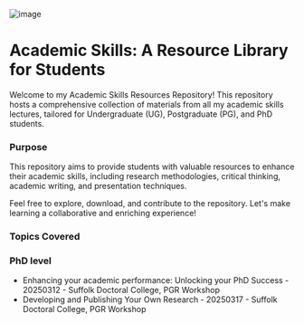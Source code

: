 ![image](https://github.com/user-attachments/assets/54508eb5-f1ba-41e4-83ff-98f7e21a984b)

# Academic Skills: A Resource Library for Students

Welcome to my Academic Skills Resources Repository! This repository hosts a comprehensive collection of materials from all my academic skills lectures, tailored for Undergraduate (UG), Postgraduate (PG), and PhD students.

### Purpose
This repository aims to provide students with valuable resources to enhance their academic skills, including research methodologies, critical thinking, academic writing, and presentation techniques.

Feel free to explore, download, and contribute to the repository. Let's make learning a collaborative and enriching experience!

### Topics Covered

### PhD level

- Enhancing your academic performance: Unlocking your PhD Success - 20250312 - Suffolk Doctoral College, PGR Workshop
- Developing and Publishing Your Own Research - 20250317 - Suffolk Doctoral College, PGR Workshop
